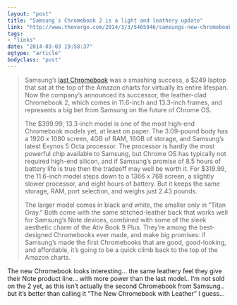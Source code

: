 ```yaml
---
layout: "post"
title: "Samsung`s Chromebook 2 is a light and leathery update"
link: "http://www.theverge.com/2014/3/3/5465946/samsungs-new-chromebook-2-is-a-light-and-leathery-update-to-a-wildly"
tags: 
- "links"
date: "2014-03-03 19:58:37"
ogtype: "article"
bodyclass: "post"
---
```


> Samsung’s [last Chromebook](http://www.theverge.com/2012/10/24/3549368/samsung-chromebook-review-series-3) was a smashing success, a $249 laptop that sat at the top of the Amazon charts for virtually its entire lifespan. Now the company’s announced its successor, the leather-clad Chromebook 2, which comes in 11.6-inch and 13.3-inch frames, and represents a big bet from Samsung on the future of Chrome OS.
> 
>  The $399.99, 13.3-inch model is one of the most high-end Chromebook models yet, at least on paper. The 3.09-pound body has a 1920 x 1080 screen, 4GB of RAM, 16GB of storage, and Samsung’s latest Exynos 5 Octa processor. The processor is hardly the most powerful chip available to Samsung, but Chrome OS has typically not required high-end silicon, and if Samsung’s promise of 8.5 hours of battery life is true then the tradeoff may well be worth it. For $319.99, the 11.6-inch model steps down to a 1366 x 768 screen, a slightly slower processor, and eight hours of battery. But it keeps the same storage, RAM, port selection, and weighs just 2.43 pounds.
> 
> The larger model comes in black and white, the smaller only in “Titan Gray.” Both come with the same stitched-leather back that works well for Samsung’s Note devices, combined with some of the sleek aesthetic charm of the Ativ Book 9 Plus. They’re among the best-designed Chromebooks ever made, and make big promises: if Samsung’s made the first Chromebooks that are good, good-looking, and affordable, it’s going to be a quick climb back to the top of the Amazon charts.

The new Chromebook looks interesting… the same leathery feel they give their Note product line… with more power than the last model.. I’m not sold on the 2 yet, as this isn’t actually the second Chromebook from Samsung.. but it’s better than calling it “The New Chromebook with Leather” I guess…